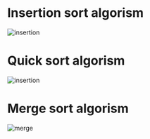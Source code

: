 # Insertion sort algorism

![insertion](https://user-images.githubusercontent.com/26092150/43079510-4d8b0058-8e5b-11e8-9c44-7f54dfd5af98.JPG)

# Quick sort algorism

![insertion](https://user-images.githubusercontent.com/26092150/43079697-c771cc76-8e5b-11e8-9589-658eb0db3a22.JPG)

# Merge sort algorism

![merge](https://khan4019.github.io/front-end-Interview-Questions/images/mergeSort.gif)

